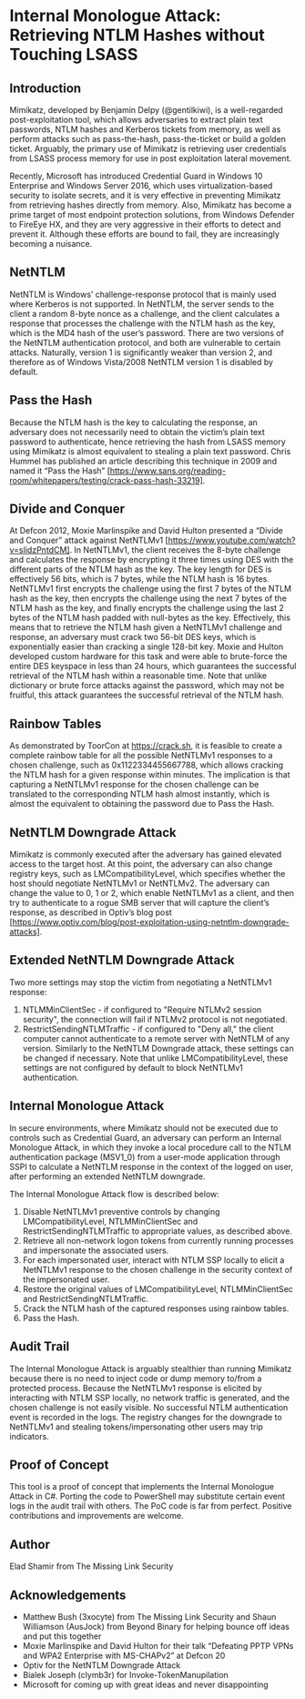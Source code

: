 # Internal Monologue Attack: Retrieving NTLM Hashes without Touching LSASS

## Introduction
Mimikatz, developed by Benjamin Delpy (@gentilkiwi), is a well-regarded post-exploitation tool, which allows adversaries to extract plain text passwords, NTLM hashes and Kerberos tickets from memory, as well as perform attacks such as pass-the-hash, pass-the-ticket or build a golden ticket. Arguably, the primary use of Mimikatz is retrieving user credentials from LSASS process memory for use in post exploitation lateral movement.

Recently, Microsoft has introduced Credential Guard in Windows 10 Enterprise and Windows Server 2016, which uses virtualization-based security to isolate secrets, and it is very effective in preventing Mimikatz from retrieving hashes directly from memory.
Also, Mimikatz has become a prime target of most endpoint protection solutions, from Windows Defender to FireEye HX, and they are very aggressive in their efforts to detect and prevent it. Although these efforts are bound to fail, they are increasingly becoming a nuisance.

## NetNTLM
NetNTLM is Windows’ challenge-response protocol that is mainly used where Kerberos is not supported. In NetNTLM, the server sends to the client a random 8-byte nonce as a challenge, and the client calculates a response that processes the challenge with the NTLM hash as the key, which is the MD4 hash of the user’s password. There are two versions of the NetNTLM authentication protocol, and both are vulnerable to certain attacks. Naturally, version 1 is significantly weaker than version 2, and therefore as of Windows Vista/2008 NetNTLM version 1 is disabled by default.


## Pass the Hash
Because the NTLM hash is the key to calculating the response, an adversary does not necessarily need to obtain the victim’s plain text password to authenticate, hence retrieving the hash from LSASS memory using Mimikatz is almost equivalent to stealing a plain text password. 
Chris Hummel has published an article describing this technique in 2009 and named it “Pass the Hash” [https://www.sans.org/reading-room/whitepapers/testing/crack-pass-hash-33219].

## Divide and Conquer
At Defcon 2012, Moxie Marlinspike and David Hulton presented a “Divide and Conquer” attack against NetNTLMv1 [https://www.youtube.com/watch?v=sIidzPntdCM]. In NetNTLMv1, the client receives the 8-byte challenge and calculates the response by encrypting it three times using DES with the different parts of the NTLM hash as the key. The key length for DES is effectively 56 bits, which is 7 bytes, while the NTLM hash is 16 bytes. NetNTLMv1 first encrypts the challenge using the first 7 bytes of the NTLM hash as the key, then encrypts the challenge using the next 7 bytes of the NTLM hash as the key, and finally encrypts the challenge using the last 2 bytes of the NTLM hash padded with null-bytes as the key. Effectively, this means that to retrieve the NTLM hash given a NetNTLMv1 challenge and response, an adversary must crack two 56-bit DES keys, which is exponentially easier than cracking a single 128-bit key.
Moxie and Hulton developed custom hardware for this task and were able to brute-force the entire DES keyspace in less than 24 hours, which guarantees the successful retrieval of the NTLM hash within a reasonable time.
Note that unlike dictionary or brute force attacks against the password, which may not be fruitful, this attack guarantees the successful retrieval of the NTLM hash.


## Rainbow Tables
As demonstrated by ToorCon at https://crack.sh, it is feasible to create a complete rainbow table for all the possible NetNTLMv1 responses to a chosen challenge, such as 0x1122334455667788, which allows cracking the NTLM hash for a given response within minutes. The implication is that capturing a NetNTLMv1 response for the chosen challenge can be translated to the corresponding NTLM hash almost instantly, which is almost the equivalent to obtaining the password due to Pass the Hash.

## NetNTLM Downgrade Attack
Mimikatz is commonly executed after the adversary has gained elevated access to the target host. At this point, the adversary can also change registry keys, such as LMCompatibilityLevel, which specifies whether the host should negotiate NetNTLMv1 or NetNTLMv2. The adversary can change the value to 0, 1 or 2, which enable NetNTLMv1 as a client, and then try to authenticate to a rogue SMB server that will capture the client’s response, as described in Optiv’s blog post [https://www.optiv.com/blog/post-exploitation-using-netntlm-downgrade-attacks].

## Extended NetNTLM Downgrade Attack
Two more settings may stop the victim from negotiating a NetNTLMv1 response:
1. NTLMMinClientSec - if configured to "Require NTLMv2 session security", the connection will fail if NTLMv2 protocol is not negotiated.
2. RestrictSendingNTLMTraffic - if configured to "Deny all," the client computer cannot authenticate to a remote server with NetNTLM of any version.
Similarly to the NetNTLM Downgrade attack, these settings can be changed if necessary. Note that unlike LMCompatibilityLevel, these settings are not configured by default to block NetNTLMv1 authentication.

## Internal Monologue Attack
In secure environments, where Mimikatz should not be executed due to controls such as Credential Guard, an adversary can perform an Internal Monologue Attack, in which they invoke a local procedure call to the NTLM authentication package (MSV1_0) from a user-mode application through SSPI to calculate a NetNTLM response in the context of the logged on user, after performing an extended NetNTLM downgrade.

The Internal Monologue Attack flow is described below:
1. Disable NetNTLMv1 preventive controls by changing LMCompatibilityLevel, NTLMMinClientSec and RestrictSendingNTLMTraffic to appropriate values, as described above.
2. Retrieve all non-network logon tokens from currently running processes and impersonate the associated users.
3. For each impersonated user, interact with NTLM SSP locally to elicit a NetNTLMv1 response to the chosen challenge in the security context of the impersonated user.
4. Restore the original values of LMCompatibilityLevel, NTLMMinClientSec and RestrictSendingNTLMTraffic.
5. Crack the NTLM hash of the captured responses using rainbow tables.
6. Pass the Hash.

## Audit Trail
The Internal Monologue Attack is arguably stealthier than running Mimikatz because there is no need to inject code or dump memory to/from a protected process.
Because the NetNTLMv1 response is elicited by interacting with NTLM SSP locally, no network traffic is generated, and the chosen challenge is not easily visible.
No successful NTLM authentication event is recorded in the logs.
The registry changes for the downgrade to NetNTLMv1 and stealing tokens/impersonating other users may trip indicators.

## Proof of Concept
This tool is a proof of concept that implements the Internal Monologue Attack in C#. Porting the code to PowerShell may substitute certain event logs in the audit trail with others.
The PoC code is far from perfect. Positive contributions and improvements are welcome.

## Author
Elad Shamir from The Missing Link Security

## Acknowledgements
* Matthew Bush (3xocyte) from The Missing Link Security and Shaun Williamson (AusJock) from Beyond Binary for helping bounce off ideas and put this together
* Moxie Marlinspike and David Hulton for their talk “Defeating PPTP VPNs and WPA2 Enterprise with MS-CHAPv2” at Defcon 20
* Optiv for the NetNTLM Downgrade Attack
* Bialek Joseph (clymb3r) for Invoke-TokenManupilation 
* Microsoft for coming up with great ideas and never disappointing
